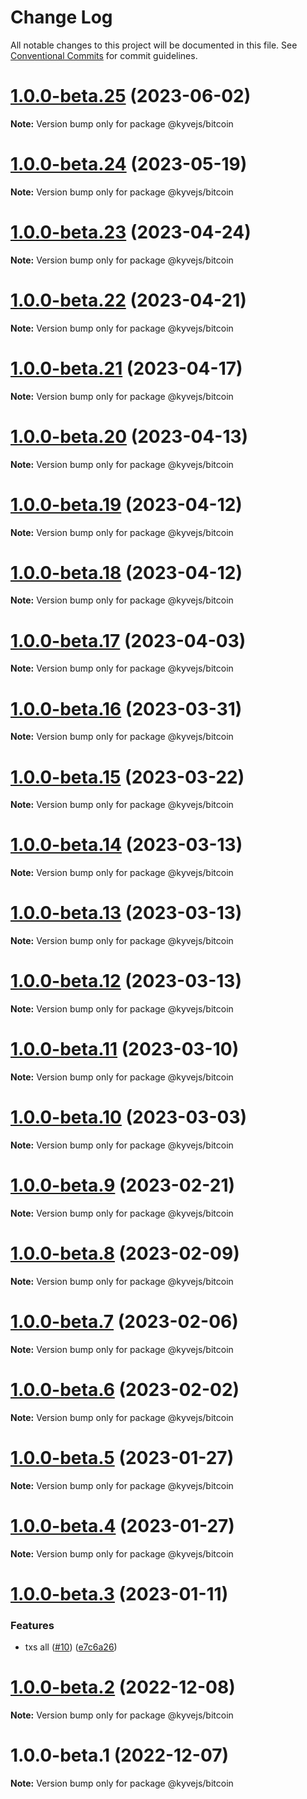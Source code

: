 # Change Log

All notable changes to this project will be documented in this file.
See [Conventional Commits](https://conventionalcommits.org) for commit guidelines.

# [1.0.0-beta.25](https://github.com/KYVENetwork/kyvejs/compare/@kyvejs/bitcoin@1.0.0-beta.24...@kyvejs/bitcoin@1.0.0-beta.25) (2023-06-02)

**Note:** Version bump only for package @kyvejs/bitcoin

# [1.0.0-beta.24](https://github.com/KYVENetwork/kyvejs/compare/@kyvejs/bitcoin@1.0.0-beta.23...@kyvejs/bitcoin@1.0.0-beta.24) (2023-05-19)

**Note:** Version bump only for package @kyvejs/bitcoin

# [1.0.0-beta.23](https://github.com/KYVENetwork/kyvejs/compare/@kyvejs/bitcoin@1.0.0-beta.22...@kyvejs/bitcoin@1.0.0-beta.23) (2023-04-24)

**Note:** Version bump only for package @kyvejs/bitcoin

# [1.0.0-beta.22](https://github.com/KYVENetwork/kyvejs/compare/@kyvejs/bitcoin@1.0.0-beta.21...@kyvejs/bitcoin@1.0.0-beta.22) (2023-04-21)

**Note:** Version bump only for package @kyvejs/bitcoin

# [1.0.0-beta.21](https://github.com/KYVENetwork/kyvejs/compare/@kyvejs/bitcoin@1.0.0-beta.20...@kyvejs/bitcoin@1.0.0-beta.21) (2023-04-17)

**Note:** Version bump only for package @kyvejs/bitcoin

# [1.0.0-beta.20](https://github.com/KYVENetwork/kyvejs/compare/@kyvejs/bitcoin@1.0.0-beta.19...@kyvejs/bitcoin@1.0.0-beta.20) (2023-04-13)

**Note:** Version bump only for package @kyvejs/bitcoin

# [1.0.0-beta.19](https://github.com/KYVENetwork/kyvejs/compare/@kyvejs/bitcoin@1.0.0-beta.18...@kyvejs/bitcoin@1.0.0-beta.19) (2023-04-12)

**Note:** Version bump only for package @kyvejs/bitcoin

# [1.0.0-beta.18](https://github.com/KYVENetwork/kyvejs/compare/@kyvejs/bitcoin@1.0.0-beta.17...@kyvejs/bitcoin@1.0.0-beta.18) (2023-04-12)

**Note:** Version bump only for package @kyvejs/bitcoin

# [1.0.0-beta.17](https://github.com/KYVENetwork/kyvejs/compare/@kyvejs/bitcoin@1.0.0-beta.16...@kyvejs/bitcoin@1.0.0-beta.17) (2023-04-03)

**Note:** Version bump only for package @kyvejs/bitcoin

# [1.0.0-beta.16](https://github.com/KYVENetwork/kyvejs/compare/@kyvejs/bitcoin@1.0.0-beta.15...@kyvejs/bitcoin@1.0.0-beta.16) (2023-03-31)

**Note:** Version bump only for package @kyvejs/bitcoin

# [1.0.0-beta.15](https://github.com/KYVENetwork/kyvejs/compare/@kyvejs/bitcoin@1.0.0-beta.14...@kyvejs/bitcoin@1.0.0-beta.15) (2023-03-22)

**Note:** Version bump only for package @kyvejs/bitcoin

# [1.0.0-beta.14](https://github.com/KYVENetwork/kyvejs/compare/@kyvejs/bitcoin@1.0.0-beta.13...@kyvejs/bitcoin@1.0.0-beta.14) (2023-03-13)

**Note:** Version bump only for package @kyvejs/bitcoin

# [1.0.0-beta.13](https://github.com/KYVENetwork/kyvejs/compare/@kyvejs/bitcoin@1.0.0-beta.12...@kyvejs/bitcoin@1.0.0-beta.13) (2023-03-13)

**Note:** Version bump only for package @kyvejs/bitcoin

# [1.0.0-beta.12](https://github.com/KYVENetwork/kyvejs/compare/@kyvejs/bitcoin@1.0.0-beta.11...@kyvejs/bitcoin@1.0.0-beta.12) (2023-03-13)

**Note:** Version bump only for package @kyvejs/bitcoin

# [1.0.0-beta.11](https://github.com/KYVENetwork/kyvejs/compare/@kyvejs/bitcoin@1.0.0-beta.10...@kyvejs/bitcoin@1.0.0-beta.11) (2023-03-10)

**Note:** Version bump only for package @kyvejs/bitcoin

# [1.0.0-beta.10](https://github.com/KYVENetwork/kyvejs/compare/@kyvejs/bitcoin@1.0.0-beta.9...@kyvejs/bitcoin@1.0.0-beta.10) (2023-03-03)

**Note:** Version bump only for package @kyvejs/bitcoin

# [1.0.0-beta.9](https://github.com/KYVENetwork/kyvejs/compare/@kyvejs/bitcoin@1.0.0-beta.8...@kyvejs/bitcoin@1.0.0-beta.9) (2023-02-21)

**Note:** Version bump only for package @kyvejs/bitcoin

# [1.0.0-beta.8](https://github.com/KYVENetwork/kyvejs/compare/@kyvejs/bitcoin@1.0.0-beta.7...@kyvejs/bitcoin@1.0.0-beta.8) (2023-02-09)

**Note:** Version bump only for package @kyvejs/bitcoin

# [1.0.0-beta.7](https://github.com/KYVENetwork/kyvejs/compare/@kyvejs/bitcoin@1.0.0-beta.6...@kyvejs/bitcoin@1.0.0-beta.7) (2023-02-06)

**Note:** Version bump only for package @kyvejs/bitcoin

# [1.0.0-beta.6](https://github.com/KYVENetwork/kyvejs/compare/@kyvejs/bitcoin@1.0.0-beta.5...@kyvejs/bitcoin@1.0.0-beta.6) (2023-02-02)

**Note:** Version bump only for package @kyvejs/bitcoin

# [1.0.0-beta.5](https://github.com/KYVENetwork/kyvejs/compare/@kyvejs/bitcoin@1.0.0-beta.4...@kyvejs/bitcoin@1.0.0-beta.5) (2023-01-27)

**Note:** Version bump only for package @kyvejs/bitcoin

# [1.0.0-beta.4](https://github.com/KYVENetwork/kyvejs/compare/@kyvejs/bitcoin@1.0.0-beta.3...@kyvejs/bitcoin@1.0.0-beta.4) (2023-01-27)

**Note:** Version bump only for package @kyvejs/bitcoin

# [1.0.0-beta.3](https://github.com/KYVENetwork/kyvejs/compare/@kyvejs/bitcoin@1.0.0-beta.2...@kyvejs/bitcoin@1.0.0-beta.3) (2023-01-11)

### Features

- txs all ([#10](https://github.com/KYVENetwork/kyvejs/issues/10)) ([e7c6a26](https://github.com/KYVENetwork/kyvejs/commit/e7c6a26bfd21a9193fee46b4e137f7998d46fcfd))

# [1.0.0-beta.2](https://github.com/KYVENetwork/kyvejs/compare/@kyvejs/bitcoin@1.0.0-beta.1...@kyvejs/bitcoin@1.0.0-beta.2) (2022-12-08)

**Note:** Version bump only for package @kyvejs/bitcoin

# 1.0.0-beta.1 (2022-12-07)

**Note:** Version bump only for package @kyvejs/bitcoin
